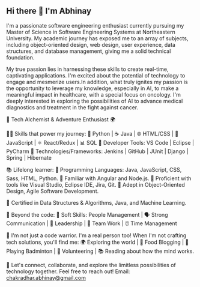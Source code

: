 ## Hi there 👋 I'm Abhinay
I'm a passionate software engineering enthusiast currently pursuing my Master of Science in Software Engineering Systems at Northeastern University. My academic journey has exposed me to an array of subjects, including object-oriented design, web design, user experience, data structures, and database management, giving me a solid technical foundation.

My true passion lies in harnessing these skills to create real-time, captivating applications. I'm excited about the potential of technology to engage and mesmerize users.In addition, what truly ignites my passion is the opportunity to leverage my knowledge, especially in AI, to make a meaningful impact in healthcare, with a special focus on oncology. I'm deeply interested in exploring the possibilities of AI to advance medical diagnostics and treatment in the fight against cancer.

🚀 Tech Alchemist & Adventure Enthusiast 🌍

👨‍💻 Skills that power my journey: 🐍 Python | ☕ Java | 🌐 HTML/CSS | 📡 JavaScript | ⚛️ React/Redux | 📊 SQL 🔧 Developer Tools: VS Code | Eclipse | PyCharm 🔩 Technologies/Frameworks: Jenkins | GitHub | JUnit | Django | Spring | Hibernate

📚 Lifelong learner: 📌 Programming Languages: Java, JavaScript, CSS, Sass, HTML, Python. 📌 Familiar with Angular and Node.js. 📌 Proficient with tools like Visual Studio, Eclipse IDE, Jira, Git. 📌 Adept in Object-Oriented Design, Agile Software Development.

📜 Certified in Data Structures & Algorithms, Java, and Machine Learning.

🎯 Beyond the code: 🤝 Soft Skills: People Management | 🗣️ Strong Communication | 🚀 Leadership | 👥 Team Work | ⏰ Time Management

🌟 I'm not just a code warrior. I'm a real person too! When I'm not crafting tech solutions, you'll find me: 🌍 Exploring the world | 🍔 Food Blogging | 🏸 Playing Badminton | 🤝 Volunteering | 📚 Reading about how the mind works.

🤝 Let's connect, collaborate, and explore the limitless possibilities of technology together. Feel free to reach out! Email: chakradhar.abhinay@gmail.com
